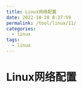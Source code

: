 ```yaml
---
title: Linux网络配置
date: 2022-10-28 8:37:59
permalink: /tool/linux/11/
categories:
  - linux
tags:
  - linux
---
```


# Linux网络配置